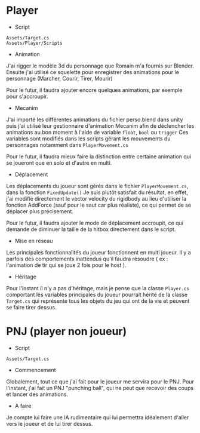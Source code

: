 # Player

* Script
```
Assets/Target.cs
Assets/Player/Scripts
```

* Animation

J'ai rigger le modèle 3d du personnage que Romain m'a fournis sur Blender.
Ensuite j'ai utilisé ce squelette pour enregistrer des animations pour le personnage (Marcher, Courir, Tirer, Mourir)

Pour le futur, il faudra ajouter encore quelques animations, par exemple pour s'accroupir.
* Mecanim

J'ai importé les différentes animations du fichier perso.blend dans unity puis j'ai utilisé leur gestionnaire d'animation
Mecanim afin de déclencher les animations au bon moment à l'aide de variable `float`, `bool` ou `trigger`
Ces variables sont modifiés dans les scripts gérant les mouvements du personnages notamment dans `PlayerMovement.cs`

Pour le futur, il faudra mieux faire la distinction entre certaine animation qui se joueront que en solo et d'autre en multi.

* Déplacement

Les déplacements du joueur sont gérés dans le fichier `PlayerMovement.cs`, dans la fonction `FixedUpdate()`
Je suis plutôt satisfait du résultat, en effet, j'ai modifié directement le vector velocity du rigidbody au lieu d'utiliser
la fonction AddForce (sauf pour le saut car plus réaliste), ce qui permet de se déplacer plus précisement.

Pour le futur, il faudra ajouter le mode de déplacement accroupit, ce qui demande de diminuer la taille de la hitbox directement
dans le script.

* Mise en réseau

Les principales fonctionnalités du joueur fonctionnent en multi joueur. Il y a parfois des comportements inattendus qu'il faudra
résoudre ( ex : l'animation de tir qui se joue 2 fois pour le host ).

* Héritage

Pour l'instant il n'y a pas d'héritage, mais je pense que la classe `Player.cs` comportant les variables principales du joueur
pourrait hérité de la classe `Target.cs` qui représente tous les objets du jeu qui ont de la vie et peuvent se faire tirer dessus.

# PNJ (player non joueur)

* Script
```
Assets/Target.cs
```

* Commencement

Globalement, tout ce que j'ai fait pour le joueur me servira pour le PNJ.
Pour l'instant, j'ai fait un PNJ "punching ball", qui ne peut que recevoir des coups et lancer des animations.

* A faire

Je compte lui faire une IA rudimentaire qui lui permettra idéalement d'aller vers le joueur et de lui tirer dessus.
